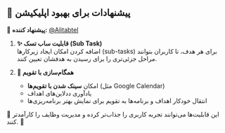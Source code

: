## 📌 پیشنهادات برای بهبود اپلیکیشن  

**👤 پیشنهاد کننده:** [@Alitabtel](https://t.me/Alitabtel)  

1. **✨ قابلیت ساب تسک (Sub Task)**  
   اضافه کردن امکان ایجاد زیرکارها (sub-tasks) برای هر هدف، تا کاربران بتوانند مراحل جزئی‌تری را برای رسیدن به هدفشان تعیین کنند.  

2. **📅 همگام‌سازی با تقویم**  
   - امکان **سینک شدن با تقویم‌ها** (مثل Google Calendar)  
   - یادآوری ددلاین‌های اهداف  
   - انتقال خودکار اهداف و برنامه‌ها به تقویم برای نمایش بهتر برنامه‌ریزی‌ها  

🔹 این قابلیت‌ها می‌توانند تجربه کاربری را جذاب‌تر کرده و مدیریت وظایف را کارآمدتر کنند. 🚀